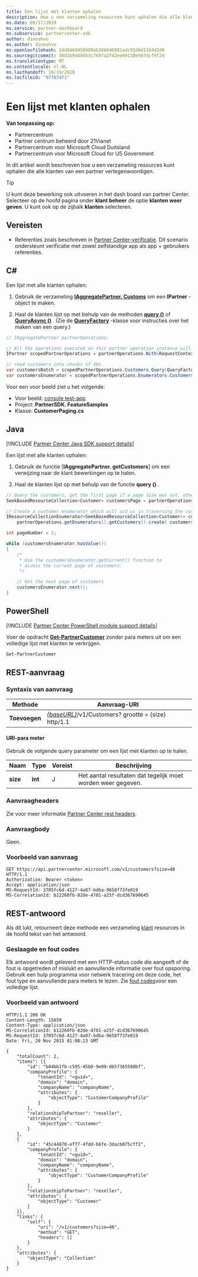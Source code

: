 ```yaml
---
title: Een lijst met klanten ophalen
description: Hoe u een verzameling resources kunt ophalen die alle klanten van een partner vertegenwoordigen.
ms.date: 09/17/2019
ms.service: partner-dashboard
ms.subservice: partnercenter-sdk
author: dineshvu
ms.author: dineshvu
ms.openlocfilehash: 2dd8469458809ab38b6d6081adc91d6d1184d2d0
ms.sourcegitcommit: 30d1b9d48453c7697a2f42ee09138e507dcf9f2d
ms.translationtype: MT
ms.contentlocale: nl-NL
ms.lasthandoff: 10/19/2020
ms.locfileid: "97767471"
---
```

# <a name="get-a-list-of-customers"></a>Een lijst met klanten ophalen

**Van toepassing op:**

- Partnercentrum
- Partner centrum beheerd door 21Vianet
- Partnercentrum voor Microsoft Cloud Duitsland
- Partnercentrum voor Microsoft Cloud for US Government

In dit artikel wordt beschreven hoe u een verzameling resources kunt ophalen die alle klanten van een partner vertegenwoordigen.

> [!TIP]
> U kunt deze bewerking ook uitvoeren in het dash board van partner Center. Selecteer op de hoofd pagina onder **klant beheer** de optie **klanten weer geven**. U kunt ook op de zijbalk **klanten** selecteren.

## <a name="prerequisites"></a>Vereisten

- Referenties zoals beschreven in [Partner Center-verificatie](partner-center-authentication.md). Dit scenario ondersteunt verificatie met zowel zelfstandige app als app + gebruikers referenties.

## <a name="c"></a>C\#

Een lijst met alle klanten ophalen:

1. Gebruik de verzameling [**IAggregatePartner. Customs**](/dotnet/api/microsoft.store.partnercenter.ipartner.customers) om een **IPartner** -object te maken.

2. Haal de klanten lijst op met behulp van de methoden [**query ()**](/dotnet/api/microsoft.store.partnercenter.customers.icustomercollection.query) of [**QueryAsync ()**](/dotnet/api/microsoft.store.partnercenter.customers.icustomercollection.queryasync) . (Zie de [**QueryFactory**](/dotnet/api/microsoft.store.partnercenter.models.query.queryfactory) -klasse voor instructies over het maken van een query.)

``` csharp
// IAggregatePartner partnerOperations;

// All the operations executed on this partner operation instance will share the same correlation Id but will differ in request Id
IPartner scopedPartnerOperations = partnerOperations.With(RequestContextFactory.Instance.Create(Guid.NewGuid()));

// read customers into chunks of 40s
var customersBatch = scopedPartnerOperations.Customers.Query(QueryFactory.Instance.BuildIndexedQuery(40));
var customersEnumerator = scopedPartnerOperations.Enumerators.Customers.Create(customersBatch);
```

Voor een voor beeld ziet u het volgende:

- Voor beeld: [console test-app](console-test-app.md)
- Project: **PartnerSDK. FeatureSamples**
- Klasse: **CustomerPaging.cs**

## <a name="java"></a>Java

[!INCLUDE [Partner Center Java SDK support details](../includes/java-sdk-support.md)]

Een lijst met alle klanten ophalen:

1. Gebruik de functie [**IAggregatePartner. getCustomers**] om een verwijzing naar de klant bewerkingen op te halen.

2. Haal de klanten lijst op met behulp van de functie **query ()** .

```java
// Query the customers, get the first page if a page size was set, otherwise get all customers
SeekBasedResourceCollection<Customer> customersPage = partnerOperations.getCustomers().query(QueryFactory.getInstance().buildIndexedQuery(40));

// Create a customer enumerator which will aid us in traversing the customer pages
IResourceCollectionEnumerator<SeekBasedResourceCollection<Customer>> customersEnumerator =
    partnerOperations.getEnumerators().getCustomers().create( customersPage );

int pageNumber = 1;

while (customersEnumerator.hasValue())
{
    /*
     * Use the customersEnumerator.getCurrent() function to
     * access the current page of customers.
     */

    // Get the next page of customers
    customersEnumerator.next();
}
```

## <a name="powershell"></a>PowerShell

[!INCLUDE [Partner Center PowerShell module support details](../includes/powershell-module-support.md)]

Voer de opdracht [**Get-PartnerCustomer**](https://github.com/Microsoft/Partner-Center-PowerShell/blob/master/docs/help/Get-PartnerCustomer.md) zonder para meters uit om een volledige lijst met klanten te verkrijgen.

```powershell
Get-PartnerCustomer
```

## <a name="rest-request"></a>REST-aanvraag

### <a name="request-syntax"></a>Syntaxis van aanvraag

| Methode  | Aanvraag-URI                                                                   |
|---------|-------------------------------------------------------------------------------|
| **Toevoegen** | [*{baseURL}*](partner-center-rest-urls.md)/v1/Customers? grootte = {size} http/1.1 |

#### <a name="uri-parameter"></a>URI-para meter

Gebruik de volgende query parameter om een lijst met klanten op te halen.

| Naam     | Type    | Vereist | Beschrijving                                        |
|----------|---------|----------|----------------------------------------------------|
| **size** | **int** | J        | Het aantal resultaten dat tegelijk moet worden weer gegeven. |

### <a name="request-headers"></a>Aanvraagheaders

Zie voor meer informatie [Partner Center rest headers](headers.md).

### <a name="request-body"></a>Aanvraagbody

Geen.

### <a name="request-example"></a>Voorbeeld van aanvraag

```http
GET https://api.partnercenter.microsoft.com/v1/customers?size=40 HTTP/1.1
Authorization: Bearer <token>
Accept: application/json
MS-RequestId: 3705fc6d-4127-4a87-bdba-9658f73fe019
MS-CorrelationId: b12260fb-82de-4701-a25f-dcd367690645
```

## <a name="rest-response"></a>REST-antwoord

Als dit lukt, retourneert deze methode een verzameling [klant](customer-resources.md#customer) resources in de hoofd tekst van het antwoord.

### <a name="response-success-and-error-codes"></a>Geslaagde en fout codes

Elk antwoord wordt geleverd met een HTTP-status code die aangeeft of de fout is opgetreden of mislukt en aanvullende informatie over fout opsporing. Gebruik een hulp programma voor netwerk tracering om deze code, het fout type en aanvullende para meters te lezen. Zie [fout codes](error-codes.md)voor een volledige lijst.

### <a name="response-example"></a>Voorbeeld van antwoord

```http
HTTP/1.1 200 OK
Content-Length: 15650
Content-Type: application/json
MS-CorrelationId: b12260fb-82de-4701-a25f-dcd367690645
MS-RequestId: 3705fc6d-4127-4a87-bdba-9658f73fe019
Date: Fri, 20 Nov 2015 01:08:23 GMT

{
    "totalCount": 2,
    "items": [{
        "id": "b44bb1fb-c595-45b0-9e09-d657365580bf",
        "companyProfile": {
            "tenantId": "<guid>",
            "domain": "domain",
            "companyName": "companyName",
            "attributes": {
                "objectType": "CustomerCompanyProfile"
            }
        },
        "relationshipToPartner": "reseller",
        "attributes": {
            "objectType": "Customer"
        }
    },
    {
        "id": "45c44870-ef77-4fdd-b6fe-3dacb075cff2",
        "companyProfile": {
            "tenantId": "<guid>",
            "domain": "domain",
            "companyName": "companyName",
            "attributes": {
                "objectType": "CustomerCompanyProfile"
            }
        },
        "relationshipToPartner": "reseller",
        "attributes": {
            "objectType": "Customer"
        }
    }],
    "links": {
        "self": {
            "uri": "/v1/customers?size=40",
            "method": "GET",
            "headers": []
        }
    },
    "attributes": {
        "objectType": "Collection"
    }
}
```

